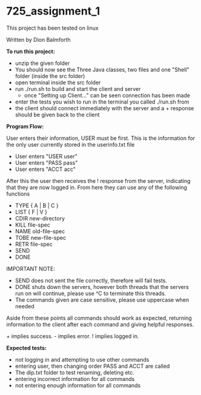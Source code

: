 # 725_assignment_1
This project has been tested on linux

Written by Dion Balmforth


**To run this project:**
- unzip the given folder
- You should now see the Three Java classes, two files and one "Shell" folder (inside the src folder)
- open terminal inside the src folder
- run ./run.sh to build and start the client and server
  + once "Setting up Client..." can be seen connection has been made
- enter the tests you wish to run in the terminal you called ./run.sh from
- the client should connect immediately with the server and a + response should be given back to the client

**Program Flow:**

User enters their information, USER must be first. This is the information for the 
only user currently stored in the userinfo.txt file
- User enters "USER user"
- User enters "PASS pass"
- User enters "ACCT acc"

After this the user then receives the ! response from the server, indicating that
they are now logged in. From here they can use any of the following functions

- TYPE { A | B | C }
- LIST { F | V }
- CDIR new-directory
- KILL file-spec
- NAME old-file-spec
- TOBE new-file-spec
- RETR file-spec
- SEND 
- DONE 

IMPORTANT NOTE:
- SEND does not sent the file correctly, therefore will fail tests.
- DONE shuts down the servers, however both threads that the servers run on will continue, 
please use ^C to terminate this threads.
- The commands given are case sensitive, please use uppercase when needed

Aside from these points all commands should work as expected, returning information 
to the client after each command and giving helpful responses.

\+  implies success.
\-  implies error.
\!  implies logged in.

**Expected tests:**
- not logging in and attempting to use other commands
- entering user, then changing order PASS and ACCT are called
- The dip.txt folder to test renaming, deleting etc.
- entering incorrect information for all commands
- not entering enough information for all commands
